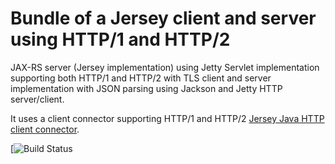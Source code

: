 # Bundle of a Jersey client and server using HTTP/1 and HTTP/2
JAX-RS server (Jersey implementation) using Jetty Servlet implementation supporting both HTTP/1 and HTTP/2 with TLS client and server implementation with JSON parsing using Jackson and Jetty HTTP server/client.

It uses a client connector supporting HTTP/1 and HTTP/2 [Jersey Java HTTP client connector](https://github.com/nhenneaux/jersey-httpclient-connector).

[![Build Status](https://github.com/nhenneaux/jaxrs-bundle/workflows/Java%20CI/badge.svg)